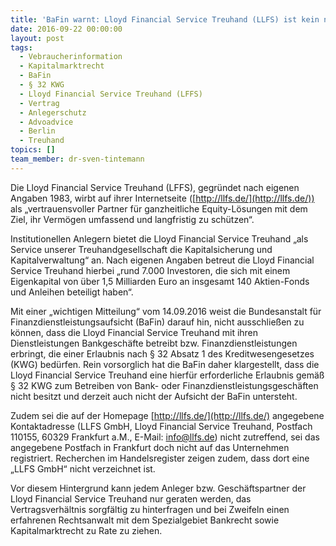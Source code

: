 ```yaml
---
title: 'BaFin warnt: Lloyd Financial Service Treuhand (LLFS) ist kein nach § 32 KWG zugelassenes Institut!'
date: 2016-09-22 00:00:00
layout: post
tags:
  - Vebraucherinformation
  - Kapitalmarktrecht
  - BaFin
  - § 32 KWG
  - Lloyd Financial Service Treuhand (LFFS)
  - Vertrag
  - Anlegerschutz
  - Advoadvice
  - Berlin
  - Treuhand
topics: []
team_member: dr-sven-tintemann
---
```



Die Lloyd Financial Service Treuhand (LFFS), gegründet nach eigenen Angaben 1983, wirbt auf ihrer Internetseite ([http://llfs.de/](http://llfs.de/)) als „vertrauensvoller Partner für ganzheitliche Equity-Lösungen mit dem Ziel, ihr Vermögen umfassend und langfristig zu schützen“.

Institutionellen Anlegern bietet die Lloyd Financial Service Treuhand „als Service unserer Treuhandgesellschaft die Kapitalsicherung und Kapitalverwaltung“ an. Nach eigenen Angaben betreut die Lloyd Financial Service Treuhand hierbei „rund 7.000 Investoren, die sich mit einem Eigenkapital von über 1,5 Milliarden Euro an insgesamt 140 Aktien-Fonds und Anleihen beteiligt haben“.

Mit einer „wichtigen Mitteilung“ vom 14.09.2016 weist die Bundesanstalt für Finanzdienstleistungsaufsicht (BaFin) darauf hin, nicht ausschließen zu können, dass die Lloyd Financial Service Treuhand mit ihren Dienstleistungen Bankgeschäfte betreibt bzw. Finanzdienstleistungen erbringt, die einer Erlaubnis nach § 32 Absatz 1 des Kreditwesengesetzes (KWG) bedürfen. Rein vorsorglich hat die BaFin daher klargestellt, dass die Lloyd Financial Service Treuhand eine hierfür erforderliche Erlaubnis gemäß § 32 KWG zum Betreiben von Bank- oder Finanzdienstleistungsgeschäften nicht besitzt und derzeit auch nicht der Aufsicht der BaFin untersteht.

Zudem sei die auf der Homepage [http://llfs.de/](http://llfs.de/) angegebene Kontaktadresse (LLFS GmbH, Lloyd Financial Service Treuhand, Postfach 110155, 60329 Frankfurt a.M., E-Mail: [&#105;&#110;&#102;&#111;&#064;&#108;&#108;&#102;&#115;&#046;&#100;&#101;](&#109;&#097;&#105;&#108;&#116;&#111;:&#105;&#110;&#102;&#111;&#064;&#108;&#108;&#102;&#115;&#046;&#100;&#101;)) nicht zutreffend, sei das angegebene Postfach in Frankfurt doch nicht auf das Unternehmen registriert. Recherchen im Handelsregister zeigen zudem, dass dort eine „LLFS GmbH“ nicht verzeichnet ist.

Vor diesem Hintergrund kann jedem Anleger bzw. Geschäftspartner der Lloyd Financial Service Treuhand nur geraten werden, das Vertragsverhältnis sorgfältig zu hinterfragen und bei Zweifeln einen erfahrenen Rechtsanwalt mit dem Spezialgebiet Bankrecht sowie Kapitalmarktrecht zu Rate zu ziehen.